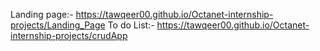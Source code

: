 Landing page:- https://tawqeer00.github.io/Octanet-internship-projects/Landing_Page
To do List:- https://tawqeer00.github.io/Octanet-internship-projects/crudApp
